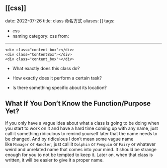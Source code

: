[[css]] 
---
date: 2022-07-26
title: class 命名方式
aliases: []
tags:
  - css
  - naming
category: css
from: 
---
```css
<div class="content-box"></div>
<div class="ContentBox"></div>
<div class="content_box"></div>
```
-   What exactly does this class do?
    
-   How exactly does it perform a certain task?
    
-   Is there something specific about its location?


## What If You Don’t Know the Function/Purpose Yet?

If you only have a vague idea about what a class is going to be doing when you start to work on it and have a hard time coming up with any name, just call it something ridiculous to remind yourself later that the name needs to be changed. And by ridiculous I don’t mean some vague name like `Manager` or `Handler`; just call it `Dolphin` or `Penguin` or `Fairy` or whatever weird and unrelated name that comes into your mind. It should be strange enough for you to not be tempted to keep it. Later on, when that class is written, it will be easier to give it a proper name.